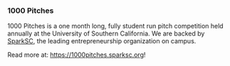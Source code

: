 ### 1000 Pitches

1000 Pitches is a one month long, fully student run pitch competition held annually
at the University of Southern California. We are backed by [SparkSC](https://www.sparksc.org), the leading entrepreneurship
organization on campus. <br>

Read more at: <https://1000pitches.sparksc.org>!